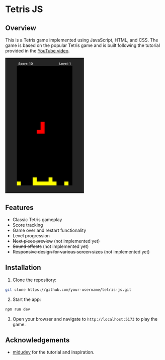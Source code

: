 # Tetris JS

## Overview

This is a Tetris game implemented using JavaScript, HTML, and CSS. The game is based on the popular Tetris game and is built following the tutorial provided in the [YouTube video](https://www.youtube.com/watch?v=pNiyz0sl1no).

<a href="./public/screenshot.png" title="Click to view full size">
<img src="./public/screenshot.png" alt="Tetris JS Screenshot" width="250"/>
</a>

## Features

- Classic Tetris gameplay
- Score tracking
- Game over and restart functionality
- Level progression
- ~~Next piece preview~~ (not implemented yet)
- ~~Sound effects~~ (not implemented yet)
- ~~Responsive design for various screen sizes~~ (not implemented yet)

## Installation

1. Clone the repository:

```bash
git clone https://github.com/your-username/tetris-js.git
```

2. Start the app:

```bash
npm run dev
```

3. Open your browser and navigate to `http://localhost:5173` to play the game.

## Acknowledgements

- [midudev](https://github.com/midudev/midudev) for the tutorial and inspiration.
